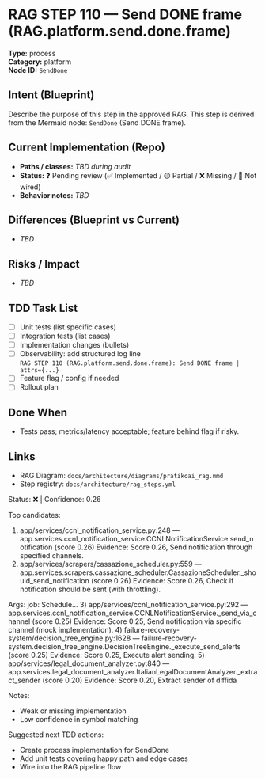 # RAG STEP 110 — Send DONE frame (RAG.platform.send.done.frame)

**Type:** process  
**Category:** platform  
**Node ID:** `SendDone`

## Intent (Blueprint)
Describe the purpose of this step in the approved RAG. This step is derived from the Mermaid node: `SendDone` (Send DONE frame).

## Current Implementation (Repo)
- **Paths / classes:** _TBD during audit_
- **Status:** ❓ Pending review (✅ Implemented / 🟡 Partial / ❌ Missing / 🔌 Not wired)
- **Behavior notes:** _TBD_

## Differences (Blueprint vs Current)
- _TBD_

## Risks / Impact
- _TBD_

## TDD Task List
- [ ] Unit tests (list specific cases)
- [ ] Integration tests (list cases)
- [ ] Implementation changes (bullets)
- [ ] Observability: add structured log line  
  `RAG STEP 110 (RAG.platform.send.done.frame): Send DONE frame | attrs={...}`
- [ ] Feature flag / config if needed
- [ ] Rollout plan

## Done When
- Tests pass; metrics/latency acceptable; feature behind flag if risky.

## Links
- RAG Diagram: `docs/architecture/diagrams/pratikoai_rag.mmd`
- Step registry: `docs/architecture/rag_steps.yml`


<!-- AUTO-AUDIT:BEGIN -->
Status: ❌  |  Confidence: 0.26

Top candidates:
1) app/services/ccnl_notification_service.py:248 — app.services.ccnl_notification_service.CCNLNotificationService.send_notification (score 0.26)
   Evidence: Score 0.26, Send notification through specified channels.
2) app/services/scrapers/cassazione_scheduler.py:559 — app.services.scrapers.cassazione_scheduler.CassazioneScheduler._should_send_notification (score 0.26)
   Evidence: Score 0.26, Check if notification should be sent (with throttling).

Args:
    job: Schedule...
3) app/services/ccnl_notification_service.py:292 — app.services.ccnl_notification_service.CCNLNotificationService._send_via_channel (score 0.25)
   Evidence: Score 0.25, Send notification via specific channel (mock implementation).
4) failure-recovery-system/decision_tree_engine.py:1628 — failure-recovery-system.decision_tree_engine.DecisionTreeEngine._execute_send_alerts (score 0.25)
   Evidence: Score 0.25, Execute alert sending.
5) app/services/legal_document_analyzer.py:840 — app.services.legal_document_analyzer.ItalianLegalDocumentAnalyzer._extract_sender (score 0.20)
   Evidence: Score 0.20, Extract sender of diffida

Notes:
- Weak or missing implementation
- Low confidence in symbol matching

Suggested next TDD actions:
- Create process implementation for SendDone
- Add unit tests covering happy path and edge cases
- Wire into the RAG pipeline flow
<!-- AUTO-AUDIT:END -->